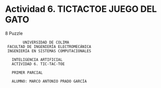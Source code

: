 # Actividad 6. TICTACTOE JUEGO DEL GATO
8 Puzzle


            UNIVERSIDAD DE COLIMA
     FACULTAD DE INGENIERÍA ELECTROMECÁNICA
     INGENIERÍA EN SISTEMAS COMPUTACIONALES
     
       INTELIGENCIA ARTIFICIAL
       ACTIVIDAD 6. TIC-TAC-TOE
       
       PRIMER PARCIAL
       
       ALUMNO: MARCO ANTONIO PRADO GARCÍA